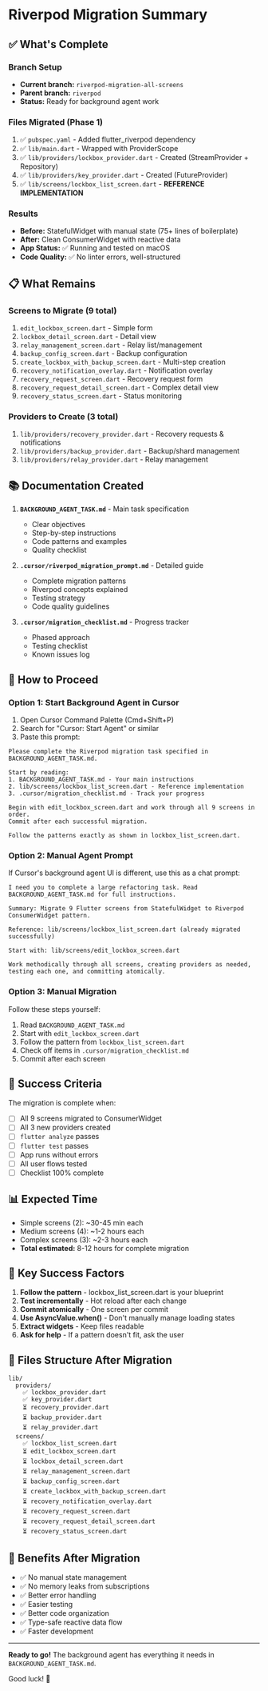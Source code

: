 # Riverpod Migration Summary

## ✅ What's Complete

### Branch Setup
- **Current branch:** `riverpod-migration-all-screens`
- **Parent branch:** `riverpod`
- **Status:** Ready for background agent work

### Files Migrated (Phase 1)
1. ✅ `pubspec.yaml` - Added flutter_riverpod dependency
2. ✅ `lib/main.dart` - Wrapped with ProviderScope
3. ✅ `lib/providers/lockbox_provider.dart` - Created (StreamProvider + Repository)
4. ✅ `lib/providers/key_provider.dart` - Created (FutureProvider)
5. ✅ `lib/screens/lockbox_list_screen.dart` - **REFERENCE IMPLEMENTATION**

### Results
- **Before:** StatefulWidget with manual state (75+ lines of boilerplate)
- **After:** Clean ConsumerWidget with reactive data
- **App Status:** ✅ Running and tested on macOS
- **Code Quality:** ✅ No linter errors, well-structured

## 📋 What Remains

### Screens to Migrate (9 total)
1. `edit_lockbox_screen.dart` - Simple form
2. `lockbox_detail_screen.dart` - Detail view
3. `relay_management_screen.dart` - Relay list/management
4. `backup_config_screen.dart` - Backup configuration
5. `create_lockbox_with_backup_screen.dart` - Multi-step creation
6. `recovery_notification_overlay.dart` - Notification overlay
7. `recovery_request_screen.dart` - Recovery request form
8. `recovery_request_detail_screen.dart` - Complex detail view
9. `recovery_status_screen.dart` - Status monitoring

### Providers to Create (3 total)
1. `lib/providers/recovery_provider.dart` - Recovery requests & notifications
2. `lib/providers/backup_provider.dart` - Backup/shard management
3. `lib/providers/relay_provider.dart` - Relay management

## 📚 Documentation Created

1. **`BACKGROUND_AGENT_TASK.md`** - Main task specification
   - Clear objectives
   - Step-by-step instructions
   - Code patterns and examples
   - Quality checklist

2. **`.cursor/riverpod_migration_prompt.md`** - Detailed guide
   - Complete migration patterns
   - Riverpod concepts explained
   - Testing strategy
   - Code quality guidelines

3. **`.cursor/migration_checklist.md`** - Progress tracker
   - Phased approach
   - Testing checklist
   - Known issues log

## 🚀 How to Proceed

### Option 1: Start Background Agent in Cursor

1. Open Cursor Command Palette (Cmd+Shift+P)
2. Search for "Cursor: Start Agent" or similar
3. Paste this prompt:

```
Please complete the Riverpod migration task specified in BACKGROUND_AGENT_TASK.md.

Start by reading:
1. BACKGROUND_AGENT_TASK.md - Your main instructions
2. lib/screens/lockbox_list_screen.dart - Reference implementation
3. .cursor/migration_checklist.md - Track your progress

Begin with edit_lockbox_screen.dart and work through all 9 screens in order.
Commit after each successful migration.

Follow the patterns exactly as shown in lockbox_list_screen.dart.
```

### Option 2: Manual Agent Prompt

If Cursor's background agent UI is different, use this as a chat prompt:

```
I need you to complete a large refactoring task. Read BACKGROUND_AGENT_TASK.md for full instructions.

Summary: Migrate 9 Flutter screens from StatefulWidget to Riverpod ConsumerWidget pattern.

Reference: lib/screens/lockbox_list_screen.dart (already migrated successfully)

Start with: lib/screens/edit_lockbox_screen.dart

Work methodically through all screens, creating providers as needed, testing each one, and committing atomically.
```

### Option 3: Manual Migration

Follow these steps yourself:
1. Read `BACKGROUND_AGENT_TASK.md`
2. Start with `edit_lockbox_screen.dart`
3. Follow the pattern from `lockbox_list_screen.dart`
4. Check off items in `.cursor/migration_checklist.md`
5. Commit after each screen

## 🎯 Success Criteria

The migration is complete when:
- [ ] All 9 screens migrated to ConsumerWidget
- [ ] All 3 new providers created
- [ ] `flutter analyze` passes
- [ ] `flutter test` passes
- [ ] App runs without errors
- [ ] All user flows tested
- [ ] Checklist 100% complete

## 📊 Expected Time

- Simple screens (2): ~30-45 min each
- Medium screens (4): ~1-2 hours each
- Complex screens (3): ~2-3 hours each
- **Total estimated:** 8-12 hours for complete migration

## 🔑 Key Success Factors

1. **Follow the pattern** - lockbox_list_screen.dart is your blueprint
2. **Test incrementally** - Hot reload after each change
3. **Commit atomically** - One screen per commit
4. **Use AsyncValue.when()** - Don't manually manage loading states
5. **Extract widgets** - Keep files readable
6. **Ask for help** - If a pattern doesn't fit, ask the user

## 📁 Files Structure After Migration

```
lib/
  providers/
    ✅ lockbox_provider.dart
    ✅ key_provider.dart
    ⏳ recovery_provider.dart
    ⏳ backup_provider.dart
    ⏳ relay_provider.dart
  screens/
    ✅ lockbox_list_screen.dart
    ⏳ edit_lockbox_screen.dart
    ⏳ lockbox_detail_screen.dart
    ⏳ relay_management_screen.dart
    ⏳ backup_config_screen.dart
    ⏳ create_lockbox_with_backup_screen.dart
    ⏳ recovery_notification_overlay.dart
    ⏳ recovery_request_screen.dart
    ⏳ recovery_request_detail_screen.dart
    ⏳ recovery_status_screen.dart
```

## 🎉 Benefits After Migration

- ✅ No manual state management
- ✅ No memory leaks from subscriptions
- ✅ Better error handling
- ✅ Easier testing
- ✅ Better code organization
- ✅ Type-safe reactive data flow
- ✅ Faster development

---

**Ready to go!** The background agent has everything it needs in `BACKGROUND_AGENT_TASK.md`.

Good luck! 🚀

